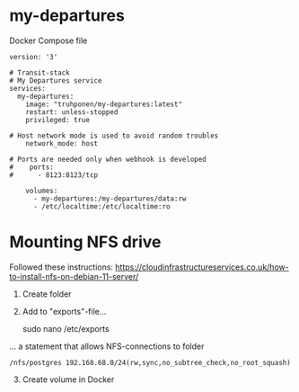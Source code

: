 # my-departures

Docker Compose file
    
    version: '3'
    
    # Transit-stack
    # My Departures service
    services:
      my-departures:
        image: "truhponen/my-departures:latest"
        restart: unless-stopped
        privileged: true

    # Host network mode is used to avoid random troubles 
        network_mode: host

    # Ports are needed only when webhook is developed
    #    ports:
    #      - 8123:8123/tcp

        volumes:
          - my-departures:/my-departures/data:rw
          - /etc/localtime:/etc/localtime:ro

# Mounting NFS drive

Followed these instructions: https://cloudinfrastructureservices.co.uk/how-to-install-nfs-on-debian-11-server/

1. Create folder

2. Add to "exports"-file...

    sudo nano /etc/exports

... a statement that allows NFS-connections to folder

    /nfs/postgres 192.168.68.0/24(rw,sync,no_subtree_check,no_root_squash)

3. Create volume in Docker

